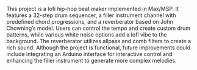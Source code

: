 This project is a lofi hip-hop beat maker implemented in Max/MSP. It features a 32-step drum sequencer, a filler instrument channel with predefined chord progressions, and a reverberator based on John Chowning’s model. Users can control the tempo and create custom drum patterns, while various white noise options add a lofi vibe to the background. The reverberator utilizes allpass and comb filters to create a rich sound. Although the project is functional, future improvements could include integrating an Arduino interface for interactive control and enhancing the filler instrument to generate more complex melodies.
